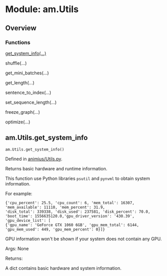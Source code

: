 # Module: am.Utils

## Overview

### Functions

[get_system_info(...)](https://gundammc.github.io/animius/python/am.Utils#amutilsget_system_info)

shuffle(...)

get_mini_batches(...)

get_length(...)

sentence_to_index(...)

set_sequence_length(...)

freeze_graph(...)

optimize(...)

## am.Utils.get_system_info

```am.Utils.get_system_info()```

Defined in [animius/Utils.py](https://github.com/gundamMC/animius/blob/master/animius/Utils.py).

Returns basic hardware and runtime information.

This function use Python libraries ```psutil``` and ```pynvml``` to obtain system information.

For example:

```
{'cpu_percent': 25.5, 'cpu_count': 6, 'mem_total': 16307, 'mem_available': 11110, 'mem_percent': 31.9,
'disk_total': 339338, 'disk_used': 237581, 'disk_percent': 70.0, 'boot_time': 1556635120.0,'gpu_driver_version': '430.39', 'gpu_device_list': [
{'gpu_name': 'GeForce GTX 1060 6GB', 'gpu_mem_total': 6144, 'gpu_mem_used': 449, 'gpu_mem_percent': 0}]}
```

GPU information won't be shown if your system does not contain any GPU.

Args: None 

Returns:

A dict contains basic hardware and system information.
